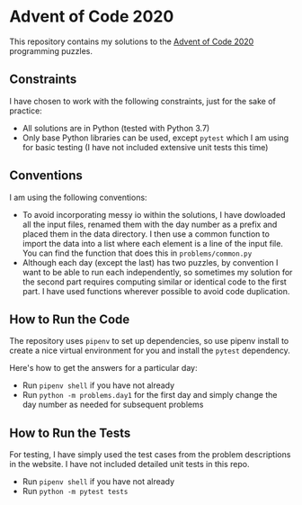 # Advent of Code 2020

This repository contains my solutions to the [Advent of Code 2020](https://adventofcode.com/2020) programming puzzles.

## Constraints

I have chosen to work with the following constraints, just for the sake of practice:

- All solutions are in Python (tested with Python 3.7)
- Only base Python libraries can be used, except `pytest` which I am using for basic testing 
  (I have not included extensive unit tests this time)

## Conventions

I am using the following conventions:

- To avoid incorporating messy io within the solutions, I have dowloaded all the input files, renamed them with the day 
  number as a prefix and placed them in the data directory. 
  I then use a common function to import the data into a list where each element is a line of the input file. You can 
  find the function that does this in `problems/common.py`
- Although each day (except the last) has two puzzles, by convention I want to be able to run each independently, 
  so sometimes my solution for the second part requires computing similar or identical code to the first part. 
  I have used functions wherever possible to avoid code duplication. 

## How to Run the Code

The repository uses `pipenv` to set up dependencies, so use pipenv install to create a nice virtual environment for you
and install the `pytest` dependency.

Here's how to get the answers for a particular day:

- Run `pipenv shell` if you have not already
- Run `python -m problems.day1` for the first day and simply change the day number as needed for subsequent problems 

## How to Run the Tests

For testing, I have simply used the test cases from the problem descriptions in the website. 
I have not included detailed unit tests in this repo.

- Run `pipenv shell` if you have not already
- Run `python -m pytest tests`
